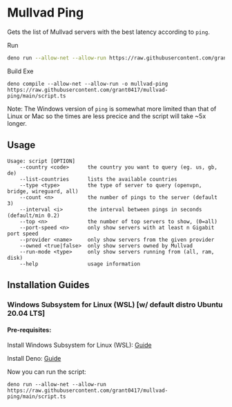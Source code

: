 # Mullvad Ping

Gets the list of Mullvad servers with the best latency according to `ping`.

Run

```bash
deno run --allow-net --allow-run https://raw.githubusercontent.com/grant0417/mullvad-ping/main/script.ts
```

Build Exe

```
deno compile --allow-net --allow-run -o mullvad-ping https://raw.githubusercontent.com/grant0417/mullvad-ping/main/script.ts
```

Note: The Windows version of `ping` is somewhat more limited than that of Linux
or Mac so the times are less precice and the script will take ~5x longer.

## Usage

```
Usage: script [OPTION]
    --country <code>      the country you want to query (eg. us, gb, de)
    --list-countries      lists the available countries
    --type <type>         the type of server to query (openvpn, bridge, wireguard, all)
    --count <n>           the number of pings to the server (default 3)
    --interval <i>        the interval between pings in seconds (default/min 0.2)
    --top <n>             the number of top servers to show, (0=all)
    --port-speed <n>      only show servers with at least n Gigabit port speed
    --provider <name>     only show servers from the given provider
    --owned <true|false>  only show servers owned by Mullvad
    --run-mode <type>     only show servers running from (all, ram, disk)
    --help                usage information
```

## Installation Guides

### Windows Subsystem for Linux (WSL) [w/ default distro Ubuntu 20.04 LTS]

#### Pre-requisites:

Install Windows Subsystem for Linux (WSL):
[Guide](https://learn.microsoft.com/en-us/windows/wsl/install)

Install Deno:
[Guide](https://www.digitalocean.com/community/tutorials/how-to-install-the-deno-javascript-runtime-on-ubuntu-20-04#step-1-downloading-deno)

Now you can run the script:

```
deno run --allow-net --allow-run https://raw.githubusercontent.com/grant0417/mullvad-ping/main/script.ts
```
